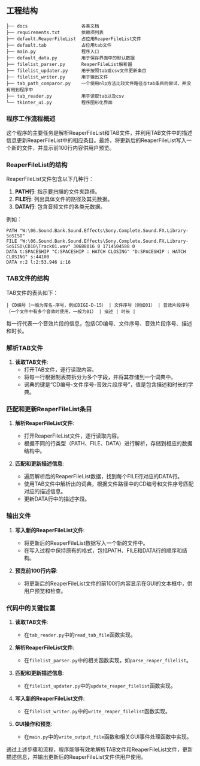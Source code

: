 ## 工程结构

```
├── docs                    各类文档
├── requirements.txt        依赖项列表
├── default.ReaperFileList  占位用ReaperFileList文件
├── default.tab             占位用tab文件
├── main.py                 程序入口
├── default_data.py         用于保存界面中的默认数据
├── filelist_parser.py      ReaperFileList解析器
├── filelist_updater.py     用于按照tab或csv文件更新条目
├── filelist_writer.py      用于输出文件
├── tab_path_comparor.py    一个使用nlp方法比较文件路径与tab条目的尝试，并没有用到程序中
├── tab_reader.py           用于读取tab以及csv
└── tkinter_ui.py           程序图形化界面
```

### 程序工作流程概述

这个程序的主要任务是解析ReaperFileList和TAB文件，并利用TAB文件中的描述信息更新ReaperFileList中的相应条目。最终，将更新后的ReaperFileList写入一个新的文件，并显示前100行内容供用户预览。

### ReaperFileList的结构

ReaperFileList文件包含以下几种行：
1. **PATH行**: 指示要扫描的文件夹路径。
2. **FILE行**: 列出具体文件的路径及其元数据。
3. **DATA行**: 包含音频文件的各类元数据。

例如：
```
PATH "W:\06.Sound.Bank.Sound.Effects\Sony.Complete.Sound.FX.Library-SoSISO"
FILE "W:\06.Sound.Bank.Sound.Effects\Sony.Complete.Sound.FX.Library-SoSISO\CD10\Track01.wav" 30688016 0 1714504588 0
DATA t:SPACESHIP "C:SPACESHIP : HATCH CLOSING" "D:SPACESHIP : HATCH CLOSING" s:44100
DATA n:2 l:2:53.946 i:16
```

### TAB文件的结构

TAB文件的表头如下：
```
| CD编号（一般为库名-序号，例如DIGI-D-15） | 文件序号（例如01） | 音效片段序号（一个文件中有多个音效时使用，一般为01） | 描述 | 时长 |
```
每一行代表一个音效片段的信息，包括CD编号、文件序号、音效片段序号、描述和时长。

### 解析TAB文件

1. **读取TAB文件**:
   - 打开TAB文件，逐行读取内容。
   - 将每一行根据制表符拆分为多个字段，并将其存储到一个词典中。
   - 词典的键是“CD编号-文件序号-音效片段序号”，值是包含描述和时长的字典。

### 匹配和更新ReaperFileList条目

1. **解析ReaperFileList文件**:
   - 打开ReaperFileList文件，逐行读取内容。
   - 根据不同的行类型（PATH、FILE、DATA）进行解析，存储到相应的数据结构中。

2. **匹配和更新描述信息**:
   - 遍历解析后的ReaperFileList数据，找到每个FILE行对应的DATA行。
   - 使用TAB文件中解析出的词典，根据文件路径中的CD编号和文件序号匹配对应的描述信息。
   - 更新DATA行中的描述字段。

### 输出文件

1. **写入新的ReaperFileList文件**:
   - 将更新后的ReaperFileList数据写入一个新的文件中。
   - 在写入过程中保持原有的格式，包括PATH、FILE和DATA行的顺序和结构。

2. **预览前100行内容**:
   - 将更新后的ReaperFileList文件的前100行内容显示在GUI的文本框中，供用户预览和检查。

### 代码中的关键位置

1. **读取TAB文件**:
   - 在`tab_reader.py`中的`read_tab_file`函数实现。

2. **解析ReaperFileList文件**:
   - 在`filelist_parser.py`中的相关函数实现，如`parse_reaper_filelist`。

3. **匹配和更新描述信息**:
   - 在`filelist_updater.py`中的`update_reaper_filelist`函数实现。

4. **写入新的ReaperFileList文件**:
   - 在`filelist_writer.py`中的`write_reaper_filelist`函数实现。

5. **GUI操作和预览**:
   - 在`main.py`中的`write_output_file`函数和相关GUI事件处理函数中实现。

通过上述步骤和流程，程序能够有效地解析TAB文件和ReaperFileList文件，更新描述信息，并输出更新后的ReaperFileList文件供用户使用。